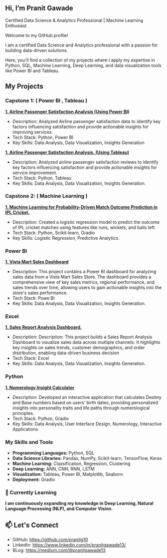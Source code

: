 ## Hi, I’m Pranit Gawade

Certified Data Science & Analytics Professional | Machine Learning Enthusiast

Welcome to my GitHub profile! 

I am a certified Data Science and Analytics professional with a passion for building data-driven solutions. 

Here, you'll find a collection of my projects where I apply my expertise in Python, SQL, Machine Learning, Deep Learning, and data visualization tools like Power BI and Tableau.


## My Projects

### Capstone 1:  ( Power BI , Tableau )
****[1. Airline Passenger Satisfaction Analysis (Using Power BI)](https://github.com/pranitg10/Airline-Passenger-Satisfaction-Analysis-Using-Power-BI/tree/main)****

- Description: Analyzed Airline passenger satisfaction data to identify key factors influencing satisfaction and provide actionable insights for improving services.
- Tech Stack: Python, Power BI
- Key Skills: Data Analysis, Data Visualization, Insights Generation

****[1. Airline Passenger Satisfaction Analysis. (Using Tableau)](https://github.com/pranitg10/Airline-Passenger-Satisfaction-Analysis)****

- Description: Analyzed airline passenger satisfaction reviews to identify key factors influencing satisfaction and provide actionable insights for service improvement.
- Tech Stack: Python, Tableau
- Key Skills: Data Analysis, Data Visualization, Insights Generation.

### Capstone 2:  ( Machine Learning )

****[1. Machine Learning for Probability-Driven Match Outcome Prediction in IPL Cricket.](https://github.com/pranitg10/Machine-Learning-for-Probability-Driven-Match-Outcome-Prediction-in-IPL-Cricket)****
- Description: Created a logistic regression model to predict the outcome of IPL cricket matches using features like runs, wickets, and balls left.
- Tech Stack: Python, Scikit-learn, Gradio
- Key Skills: Logistic Regression, Predictive Analytics.

### Power BI

**[1. Vista Mart Sales Dashboard](https://github.com/pranitg10/Vista-Mart-Sales-Dashboard)**
- Description: This project contains a Power BI dashboard for analyzing sales data from a Vista Mart Sales Store. The dashboard provides a comprehensive view of key sales metrics, regional performance, and sales trends over time, allowing users to gain actionable insights into the store's sales performance.
- Tech Stack: Powe BI
- Key Skills: Data Analysis, Data Visualization, Insights Generation.

### Excel 
**[1. Sales Report Analysis Dashboard.](https://github.com/pranitg10/Sales-Report-Analysis-)**
- Description: Description: This project builds a Sales Report Analysis Dashboard to visualize sales data across multiple channels. It highlights key insights on sales trends, customer demographics, and order distribution, enabling data-driven business decision
- Tech Stack: Excel
- Key Skills: Data Analysis, Data Visualization, Insights Generation.

### Python

**[1. Numerology Insight Calculator](https://github.com/pranitg10/Numerology-Insight-Calculator)**
- Description: Developed an interactive application that calculates Destiny and Base numbers based on users' birth dates, providing personalized insights into personality traits and life paths through numerological principles.
- Tech Stack: Python, Gradio
- Key Skills: Data Analysis, User Interface Design, Numerology, Interactive Applications



### My Skills and Tools
- **Programming Languages:** Python, SQL
- **Data Science Libraries:** Pandas, NumPy, Scikit-learn, TensorFlow, Keras
- **Machine Learning:** Classification, Regression, Clustering
- **Deep Learning:** ANN, CNN, RNN, LSTM
- **Visualization:** Tableau, Power BI, Matplotlib, Seaborn
- **Deployment:** Gradio

### 🌱 Currently Learning
**I am continuously expanding my knowledge in Deep Learning, Natural Language Processing (NLP), and Computer Vision.**

## 📫 Let's Connect
- GitHub: https://github.com/pranitg10
- LinkedIn: https://www.linkedin.com/in/pranitgawade13/
- BLog: https://medium.com/@pranitgawade13







